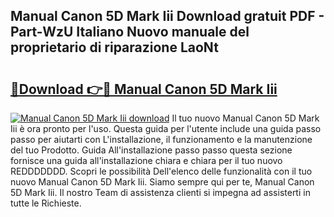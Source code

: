## Manual Canon 5D Mark Iii Download gratuit PDF - Part-WzU Italiano Nuovo manuale del proprietario di riparazione LaoNt

# <h2><a href="http://dfclw55.blite.top/?on=Manual+Canon+5D+Mark+Iii">🔗Download 👉🔴 Manual Canon 5D Mark Iii</a></h2>

[![Manual Canon 5D Mark Iii download](https://i.imgur.com/lujVjoI.png)](http://dfclw55.blite.top/?on=Manual+Canon+5D+Mark+Iii)
Il tuo nuovo Manual Canon 5D Mark Iii è ora pronto per l'uso. Questa guida per l'utente include una guida passo passo per aiutarti con L'installazione, il funzionamento e la manutenzione del tuo Prodotto. Guida All'installazione passo passo questa sezione fornisce una guida all'installazione chiara e chiara per il tuo nuovo REDDDDDDD. Scopri le possibilità Dell'elenco delle funzionalità con il tuo nuovo Manual Canon 5D Mark Iii. Siamo sempre qui per te, Manual Canon 5D Mark Iii. Il nostro Team di assistenza clienti si impegna ad assisterti in tutte le Richieste.

